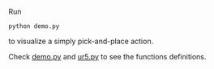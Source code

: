 Run
```
python demo.py
```
to visualize a simply pick-and-place action.

Check [demo.py](demo.py) and [ur5.py](environment/ur5.py) to see the functions definitions.
